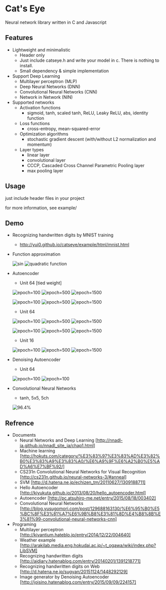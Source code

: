 # Cat's Eye
Neural network library written in C and Javascript

## Features
- Lightweight and minimalistic
  - Header only
  - Just include catseye.h and write your model in c. There is nothing to install.
  - Small dependency & simple implementation
- Support Deep Learning
  - Multilayer perceptron (MLP)
  - Deep Neural Networks (DNN)
  - Convolutional Neural Networks (CNN)
  - Network in Network (NIN)
- Supported networks
  - Activation functions
    - sigmoid, tanh, scaled tanh, ReLU, Leaky ReLU, abs, identity function
  - Loss functions
    - cross-entropy, mean-squared-error
  - Optimization algorithms
    - stochastic gradient descent (with/without L2 normalization and momentum)
  - Layer types
    - linear layer
    - convolutional layer
    - CCCP, Cascaded Cross Channel Parametric Pooling layer
    - max pooling layer

## Usage
just include header files in your project

for more information, see example/

## Demo
- Recognizing handwritten digits by MNIST training
  - http://yui0.github.io/catseye/example/html/mnist.html

- Function approximation

  ![sin](example/sin.png)
  ![quadratic function](example/quadratic.png)

- Autoencoder
  - Unit 64 [tied weight]

  ![epoch=100](example/mnist_autoencoder_u64ae_s100.png "epoch=100")
  ![epoch=500](example/mnist_autoencoder_u64ae_s500.png "epoch=500")
  ![epoch=1500](example/mnist_autoencoder_u64ae_s1500.png "epoch=1500")

  ![epoch=100](example/mnist_autoencoder_weights_u64ae_s100.png "epoch=100")
  ![epoch=500](example/mnist_autoencoder_weights_u64ae_s500.png "epoch=500")
  ![epoch=1500](example/mnist_autoencoder_weights_u64ae_s1500.png "epoch=1500")

  - Unit 64

  ![epoch=100](example/mnist_autoencoder_u64_s100.png "epoch=100")
  ![epoch=500](example/mnist_autoencoder_u64_s500.png "epoch=500")
  ![epoch=1500](example/mnist_autoencoder_u64_s1500.png "epoch=1500")

  ![epoch=100](example/mnist_autoencoder_weights_u64_s100.png "epoch=100")
  ![epoch=500](example/mnist_autoencoder_weights_u64_s500.png "epoch=500")
  ![epoch=1500](example/mnist_autoencoder_weights_u64_s1500.png "epoch=1500")

  - Unit 16

  ![epoch=100](example/mnist_autoencoder_u16_s100.png "epoch=100")
  ![epoch=500](example/mnist_autoencoder_u16_s500.png "epoch=500")
  ![epoch=1500](example/mnist_autoencoder_u16_s1500.png "epoch=1500")

- Denoising Autoencoder
  - Unit 64

  ![epoch=100](example/mnist_autoencoder_u64da_s100.png "epoch=100")
  ![epoch=100](example/mnist_autoencoder_weights_u64da_s100.png "epoch=100")

- Convolutional Neural Networks
  - tanh, 5x5, 5ch

  ![96.4%](example/mnist_cnn_train_5ch_k5p2.png "Convolutional")

## Refrence
- Documents
  - Neural Networks and Deep Learning [http://nnadl-ja.github.io/nnadl_site_ja/chap1.html]
  - Machine learning [http://hokuts.com/category/%E3%83%97%E3%83%AD%E3%82%B0%E3%83%A9%E3%83%A0/%E6%A9%9F%E6%A2%B0%E5%AD%A6%E7%BF%92/]
  - CS231n Convolutional Neural Networks for Visual Recognition [http://cs231n.github.io/neural-networks-3/#anneal]
  - SVM [http://d.hatena.ne.jp/echizen_tm/20110627/1309188711]
  - Hello Autoencoder [http://kiyukuta.github.io/2013/08/20/hello_autoencoder.html]
  - Autoencoder [http://pc.atsuhiro-me.net/entry/2015/08/18/003402]
  - Convolutional Neural Networks [http://blog.yusugomori.com/post/129688163130/%E6%95%B0%E5%BC%8F%E3%81%A7%E6%9B%B8%E3%81%8D%E4%B8%8B%E3%81%99-convolutional-neural-networks-cnn]
- Programing
  - Multilayer perceptron [http://kivantium.hateblo.jp/entry/2014/12/22/004640]
  - Weather example [http://arakilab.media.eng.hokudai.ac.jp/~t_ogawa/wiki/index.php?LibSVM]
  - Recognizing handwritten digits [http://aidiary.hatenablog.com/entry/20140201/1391218771]
  - Recognizing handwritten digits on Web [http://d.hatena.ne.jp/sugyan/20151124/1448292129]
  - Image generator by Denoising Autoencoder [http://joisino.hatenablog.com/entry/2015/09/09/224157]
